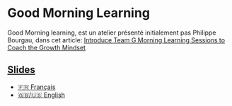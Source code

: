 # Good Morning Learning

Good Morning learning, est un atelier présenté initialement pas Philippe Bourgau, 
dans cet article: [Introduce Team G Morning Learning Sessions to Coach the Growth Mindset](https://philippe.bourgau.net/growth-mindset-coaching-turn-remote-work-commutes-into-team-learning/)

## [Slides](slides)

- [:fr: Français](slides)
- [:gb:/:us: English](slides)
